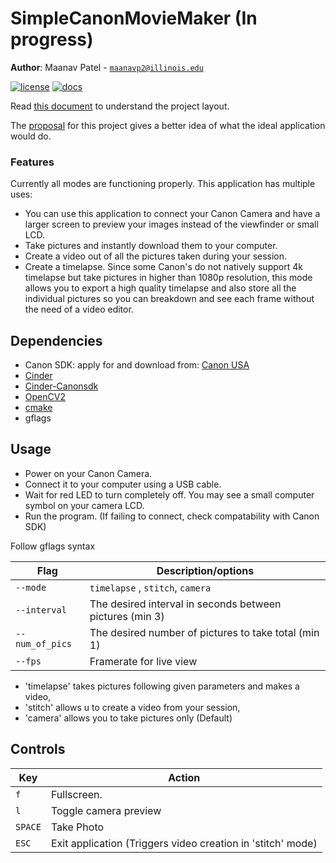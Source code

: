 # SimpleCanonMovieMaker (In progress)
**Author**: Maanav Patel - [`maanavp2@illinois.edu`](mailto:maanavp2@illinois.edu)

[![license](https://img.shields.io/badge/license-MIT-green)](LICENSE)
[![docs](https://img.shields.io/badge/docs-yes-brightgreen)](docs/README.md)

Read [this document](https://cliutils.gitlab.io/modern-cmake/chapters/basics/structure.html) to understand the project
layout.

The [proposal](https://github.com/CS126SP20/final-project-maanavp2/blob/master/docs/PROPOSAL.md) for this project gives a better idea of what the ideal application would do.

### Features

Currently all modes are functioning properly. This application has multiple uses:
+ You can use this application to connect your Canon Camera and have a larger screen to preview your images instead of the viewfinder or small LCD.
+ Take pictures and instantly download them to your computer.
+ Create a video out of all the pictures taken during your session. 
+ Create a timelapse. Since some Canon's do not natively support 4k timelapse but take pictures in higher than 1080p resolution, this mode allows you to export a high quality timelapse and also store all the individual pictures so you can breakdown and see each frame without the need of a video editor.


## Dependencies

+ Canon SDK: apply for and download from: [Canon USA](http://consumer.usa.canon.com/cusa/support/consumer/eos_slr_camera_systems/eos_digital_slr_cameras/digital_rebel_xt?)
+ [Cinder](https://libcinder.org)
+ [Cinder-Canonsdk](https://github.com/redpaperheart/Cinder-CanonSdk)
+ [OpenCV2](https://opencv.org)
+ [cmake](https://cmake.org/)
+ gflags

## Usage

- Power on your Canon Camera. 
- Connect it to your computer using a USB cable.
- Wait for red LED to turn completely off. You may see a small computer symbol on your camera LCD.
- Run the program. (If failing to connect, check compatability with Canon SDK)

Follow gflags syntax

| Flag            |   Description/options                                       |
|-------------    |-------------------------------------------------------------|
| `--mode`        | `timelapse` , `stitch`, `camera`                            |                                               
| `--interval`    | The desired interval in seconds between pictures (min 3)    |
| `--num_of_pics` | The desired number of pictures to take total (min 1)        |
| `--fps`         | Framerate for live view |


* 'timelapse' takes pictures following given parameters and makes a video,
* 'stitch' allows u to create a video from your session,
* 'camera' allows you to take pictures only (Default)

## Controls

| Key       | Action                                                      |
|---------- |-------------------------------------------------------------|
| `f`       | Fullscreen.                                                 |
| `l`       | Toggle camera preview                                       |
| `SPACE`   | Take Photo                                                  |
| `ESC`     | Exit application (Triggers video creation in 'stitch' mode) |

